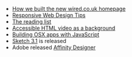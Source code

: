 - [How we built the new wired.co.uk homepage](http://www.wired.co.uk/news/archive/2014-09/04/building-the-new-wired-website-landing-pages)
- [Responsive Web Design Tips](http://seesparkbox.com/foundry/responsive_web_design_tips)
- [The reading list](http://mrmrs.cc/reading/)
- [Accessible HTML video as a background](http://www.punkchip.com/accessible-html-video-as-a-background/)
- [Building OSX apps with JavaScript](http://tylergaw.com/articles/building-osx-apps-with-js)
- [Sketch 3.1](http://bohemiancoding.tumblr.com/) is released
- Adobe released [Affinity Designer](https://affinity.serif.com/)
